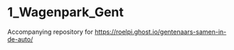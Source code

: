 # 1_Wagenpark_Gent
Accompanying repository for https://roelpi.ghost.io/gentenaars-samen-in-de-auto/
